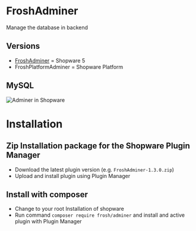 # FroshAdminer

Manage the database in backend

## Versions

* [FroshAdminer](https://github.com/FriendsOfShopware/FroshAdminer) = Shopware 5
* FroshPlatformAdminer = Shopware Platform

## MySQL
![Adminer in Shopware](https://i.imgur.com/XuUWCaz.png)

# Installation

## Zip Installation package for the Shopware Plugin Manager

* Download the latest plugin version (e.g. `FroshAdminer-1.3.0.zip`)
* Upload and install plugin using Plugin Manager

## Install with composer
* Change to your root Installation of shopware
* Run command `composer require frosh/adminer` and install and active plugin with Plugin Manager 
